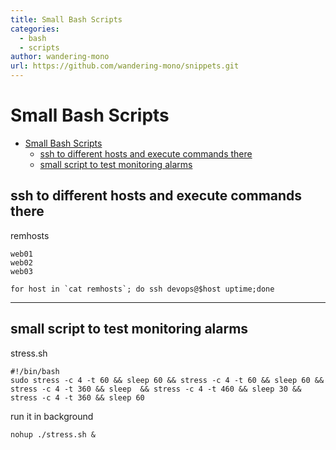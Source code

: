 ```yaml
---
title: Small Bash Scripts
categories:
  - bash
  - scripts
author: wandering-mono
url: https://github.com/wandering-mono/snippets.git
---
```


# Small Bash Scripts

- [Small Bash Scripts](#small-bash-scripts)
  - [ssh to different hosts and execute commands there](#ssh-to-different-hosts-and-execute-commands-there)
  - [small script to test monitoring alarms](#small-script-to-test-monitoring-alarms)

## ssh to different hosts and execute commands there

remhosts

```properties
web01
web02
web03
```

```shell
for host in `cat remhosts`; do ssh devops@$host uptime;done
```

---

## small script to test monitoring alarms

stress.sh

```shell
#!/bin/bash
sudo stress -c 4 -t 60 && sleep 60 && stress -c 4 -t 60 && sleep 60 && stress -c 4 -t 360 && sleep  && stress -c 4 -t 460 && sleep 30 && stress -c 4 -t 360 && sleep 60
```

run it in background

```shell
nohup ./stress.sh &
```
